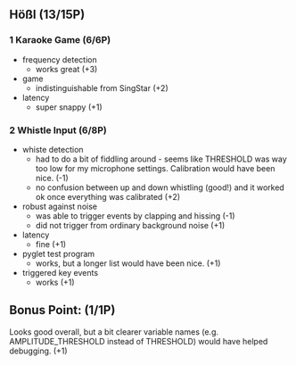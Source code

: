 ## Hößl (13/15P)

### 1 Karaoke Game (6/6P)

 * frequency detection
   * works great (+3)
 * game
   * indistinguishable from SingStar (+2)
 * latency
   * super snappy (+1)

### 2 Whistle Input (6/8P)

 * whiste detection
   * had to do a bit of fiddling around - seems like THRESHOLD was way too low for my microphone settings. Calibration would have been nice. (-1)
   * no confusion between up and down whistling (good!) and it worked ok once everything was calibrated (+2)
 * robust against noise
   * was able to trigger events by clapping and hissing (-1)
   * did not trigger from ordinary background noise (+1)
 * latency
   * fine (+1)
 * pyglet test program
   * works, but a longer list would have been nice. (+1)
 * triggered key events
   * works (+1)

## Bonus Point: (1/1P)

Looks good overall, but a bit clearer variable names (e.g. AMPLITUDE_THRESHOLD instead of THRESHOLD) would have helped debugging. (+1)
